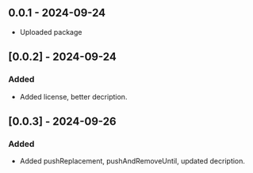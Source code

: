## 0.0.1 - 2024-09-24

* Uploaded package

## [0.0.2] - 2024-09-24
### Added
- Added license, better decription.

## [0.0.3] - 2024-09-26
### Added
- Added pushReplacement, pushAndRemoveUntil, updated decription.